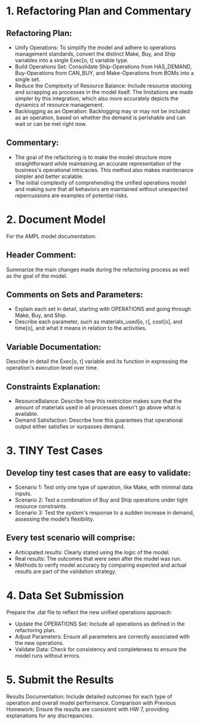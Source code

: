 # 1. Refactoring Plan and Commentary
## Refactoring Plan:

- Unify Operations: To simplify the model and adhere to operations management standards, convert the distinct Make, Buy, and Ship variables into a single Exec[o, t] variable type.
- Build Operations Set: Consolidate Ship-Operations from HAS_DEMAND, Buy-Operations from CAN_BUY, and Make-Operations from BOMs into a single set.
- Reduce the Complexity of Resource Balance: Include resource stocking and scrapping as processes in the model itself. The limitations are made simpler by this integration, which also more accurately depicts the dynamics of resource management.
- Backlogging as an Operation: Backlogging may or may not be included as an operation, based on whether the demand is perishable and can wait or can be met right now.
  
## Commentary:

- The goal of the refactoring is to make the model structure more straightforward while maintaining an accurate representation of the business's operational intricacies. This method also makes maintenance simpler and better scalable.
- The initial complexity of comprehending the unified operations model and making sure that all behaviors are maintained without unexpected repercussions are examples of potential risks.

# 2. Document Model
For the AMPL model documentation:

## Header Comment: 
Summarize the main changes made during the refactoring process as well as the goal of the model.
## Comments on Sets and Parameters:
- Explain each set in detail, starting with OPERATIONS and going through Make, Buy, and Ship.
- Describe each parameter, such as materials_used[o, r], cost[o], and time[o], and what it means in relation to the activities.
## Variable Documentation:
Describe in detail the Exec[o, t] variable and its function in expressing the operation's execution level over time.
## Constraints Explanation:
- ResourceBalance: Describe how this restriction makes sure that the amount of materials used in all processes doesn't go above what is available.
- Demand Satisfaction: Describe how this guarantees that operational output either satisfies or surpasses demand.
  
# 3. TINY Test Cases
## Develop tiny test cases that are easy to validate:

- Scenario 1: Test only one type of operation, like Make, with minimal data inputs.
- Scenario 2: Test a combination of Buy and Ship operations under tight resource constraints.
- Scenario 3: Test the system's response to a sudden increase in demand, assessing the model’s flexibility.

## Every test scenario will comprise:

- Anticipated results: Clearly stated using the logic of the model.
- Real results: The outcomes that were seen after the model was run.
- Methods to verify model accuracy by comparing expected and actual results are part of the validation strategy.
  
# 4. Data Set Submission
Prepare the .dat file to reflect the new unified operations approach:

- Update the OPERATIONS Set: Include all operations as defined in the refactoring plan.
- Adjust Parameters: Ensure all parameters are correctly associated with the new operations.
- Validate Data: Check for consistency and completeness to ensure the model runs without errors.
  
# 5. Submit the Results

Results Documentation: Include detailed outcomes for each type of operation and overall model performance.
Comparison with Previous Homework: Ensure the results are consistent with HW 7, providing explanations for any discrepancies.
